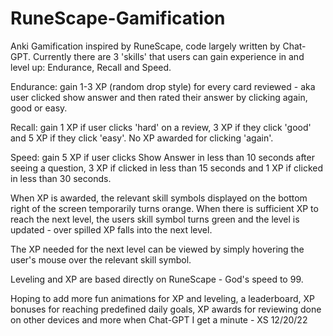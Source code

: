 # RuneScape-Gamification
Anki Gamification inspired by RuneScape, code largely written by Chat-GPT. Currently there are 3 'skills' that users can gain experience in and level up: Endurance, Recall and Speed.

Endurance: gain 1-3 XP (random drop style) for every card reviewed - aka user clicked show answer and then rated their answer by clicking again, good or easy.

Recall: gain 1 XP if user clicks 'hard' on a review, 3 XP if they click 'good' and 5 XP if they click 'easy'. No XP awarded for clicking 'again'.

Speed: gain 5 XP if user clicks Show Answer in less than 10 seconds after seeing a question, 3 XP if clicked in less than 15 seconds and 1 XP if clicked in less than 30 seconds.

When XP is awarded, the relevant skill symbols displayed on the bottom right of the screen temporarily turns orange. When there is sufficient XP to reach the next level, the users skill symbol turns green and the level is updated - over spilled XP falls into the next level.

The XP needed for the next level can be viewed by simply hovering the user's mouse over the relevant skill symbol.

Leveling and XP are based directly on RuneScape - God's speed to 99.




Hoping to add more fun animations for XP and leveling, a leaderboard, XP bonuses for reaching predefined daily goals, XP awards for reviewing done on other devices and more when Chat-GPT I get a minute - XS 12/20/22
